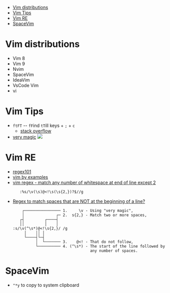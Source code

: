 
<!-- vim-markdown-toc GFM -->

- [Vim distributions](#vim-distributions)
- [Vim Tips](#vim-tips)
- [Vim RE](#vim-re)
- [SpaceVim](#spacevim)

<!-- vim-markdown-toc -->
# Vim distributions

* Vim 8
* Vim 9
* Nvim
* SpaceVim
* IdeaVim
* VsCode Vim
* vi

# Vim Tips
* `ftFT` -- `fF`ind `tT`ill keys + `;` + `c`
  - [stack overflow](https://stackoverflow.com/questions/12495442/what-do-the-f-and-t-commands-do-in-vim)
* [very magic]()
![](https://www.google.com/aclk?sa=l&ai=DChcSEwjMzLaq-Kv6AhUKhMgKHZGfDqQYABADGgJxdQ&ae=2&sig=AOD64_0KiT--hPBVASewwGXJVNaI6L-Qfg&adurl&ctype=5&ved=2ahUKEwjc6aeq-Kv6AhXnrnIEHSe3CZYQvhd6BAgBEHI)


# Vim RE
* [regex101](https://regex101.com/r/GyxvOQ/1)
* [vim by examples](https://learnbyexample.gitbooks.io/vim-reference/content/Regular_Expressions.html)
* [vim regex - match any number of whitespace at end of line except 2](https://stackoverflow.com/questions/67616933/vim-regex-match-any-number-of-whitespace-at-end-of-line-except-2)  
  ```vim
     :%s/\v(\s)@<!\s(\s{2,})?$//g
  ```
* [Regex to match spaces that are NOT at the beginning of a line?](https://vi.stackexchange.com/questions/7914/regex-to-match-spaces-that-are-not-at-the-beginning-of-a-line) 
  ```vim
      ┌──────────────── 1.     \v - Using "very magic",
      │              ┌─ 2.  s{2,} - Match two or more spaces,
     ┌┤         ┌────┤
     ││         │    │
  :s/\v(^\s*)@<!\s{2,}/ /g
       │    ││ │
       └────┤└─┤
            │  └─────── 3.    @<! - That do not follow,
            └────────── 4. (^\s*) - The start of the line followed by
                                    any number of spaces.
  ```
 
# SpaceVim
* `"*y` to copy to system clipboard 
